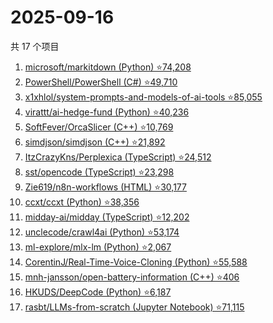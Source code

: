 # 2025-09-16

共 17 个项目

<!-- BEGIN GITHUB -->
<!-- 最后更新时间 2025-09-16 18:09:22 +0800 -->
1. [microsoft/markitdown (Python) ⭐74,208](https://github.com/microsoft/markitdown)
1. [PowerShell/PowerShell (C#) ⭐49,710](https://github.com/PowerShell/PowerShell)
1. [x1xhlol/system-prompts-and-models-of-ai-tools ⭐85,055](https://github.com/x1xhlol/system-prompts-and-models-of-ai-tools)
1. [virattt/ai-hedge-fund (Python) ⭐40,236](https://github.com/virattt/ai-hedge-fund)
1. [SoftFever/OrcaSlicer (C++) ⭐10,769](https://github.com/SoftFever/OrcaSlicer)
1. [simdjson/simdjson (C++) ⭐21,892](https://github.com/simdjson/simdjson)
1. [ItzCrazyKns/Perplexica (TypeScript) ⭐24,512](https://github.com/ItzCrazyKns/Perplexica)
1. [sst/opencode (TypeScript) ⭐23,298](https://github.com/sst/opencode)
1. [Zie619/n8n-workflows (HTML) ⭐30,177](https://github.com/Zie619/n8n-workflows)
1. [ccxt/ccxt (Python) ⭐38,356](https://github.com/ccxt/ccxt)
1. [midday-ai/midday (TypeScript) ⭐12,202](https://github.com/midday-ai/midday)
1. [unclecode/crawl4ai (Python) ⭐53,174](https://github.com/unclecode/crawl4ai)
1. [ml-explore/mlx-lm (Python) ⭐2,067](https://github.com/ml-explore/mlx-lm)
1. [CorentinJ/Real-Time-Voice-Cloning (Python) ⭐55,588](https://github.com/CorentinJ/Real-Time-Voice-Cloning)
1. [mnh-jansson/open-battery-information (C++) ⭐406](https://github.com/mnh-jansson/open-battery-information)
1. [HKUDS/DeepCode (Python) ⭐6,187](https://github.com/HKUDS/DeepCode)
1. [rasbt/LLMs-from-scratch (Jupyter Notebook) ⭐71,115](https://github.com/rasbt/LLMs-from-scratch)
<!-- END GITHUB -->